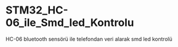 # STM32_HC-06_ile_Smd_led_Kontrolu
HC-06 bluetooth sensörü ile telefondan veri alarak smd led kontrolü 
